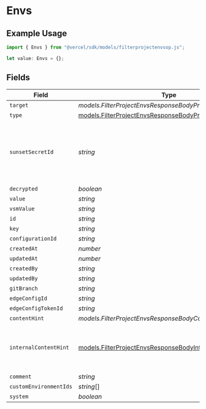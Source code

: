 # Envs

## Example Usage

```typescript
import { Envs } from "@vercel/sdk/models/filterprojectenvsop.js";

let value: Envs = {};
```

## Fields

| Field                                                                                                                      | Type                                                                                                                       | Required                                                                                                                   | Description                                                                                                                |
| -------------------------------------------------------------------------------------------------------------------------- | -------------------------------------------------------------------------------------------------------------------------- | -------------------------------------------------------------------------------------------------------------------------- | -------------------------------------------------------------------------------------------------------------------------- |
| `target`                                                                                                                   | *models.FilterProjectEnvsResponseBodyProjectsTarget*                                                                       | :heavy_minus_sign:                                                                                                         | N/A                                                                                                                        |
| `type`                                                                                                                     | [models.FilterProjectEnvsResponseBodyProjectsResponseType](../models/filterprojectenvsresponsebodyprojectsresponsetype.md) | :heavy_minus_sign:                                                                                                         | N/A                                                                                                                        |
| `sunsetSecretId`                                                                                                           | *string*                                                                                                                   | :heavy_minus_sign:                                                                                                         | This is used to identiy variables that have been migrated from type secret to sensitive.                                   |
| `decrypted`                                                                                                                | *boolean*                                                                                                                  | :heavy_minus_sign:                                                                                                         | N/A                                                                                                                        |
| `value`                                                                                                                    | *string*                                                                                                                   | :heavy_minus_sign:                                                                                                         | N/A                                                                                                                        |
| `vsmValue`                                                                                                                 | *string*                                                                                                                   | :heavy_minus_sign:                                                                                                         | N/A                                                                                                                        |
| `id`                                                                                                                       | *string*                                                                                                                   | :heavy_minus_sign:                                                                                                         | N/A                                                                                                                        |
| `key`                                                                                                                      | *string*                                                                                                                   | :heavy_minus_sign:                                                                                                         | N/A                                                                                                                        |
| `configurationId`                                                                                                          | *string*                                                                                                                   | :heavy_minus_sign:                                                                                                         | N/A                                                                                                                        |
| `createdAt`                                                                                                                | *number*                                                                                                                   | :heavy_minus_sign:                                                                                                         | N/A                                                                                                                        |
| `updatedAt`                                                                                                                | *number*                                                                                                                   | :heavy_minus_sign:                                                                                                         | N/A                                                                                                                        |
| `createdBy`                                                                                                                | *string*                                                                                                                   | :heavy_minus_sign:                                                                                                         | N/A                                                                                                                        |
| `updatedBy`                                                                                                                | *string*                                                                                                                   | :heavy_minus_sign:                                                                                                         | N/A                                                                                                                        |
| `gitBranch`                                                                                                                | *string*                                                                                                                   | :heavy_minus_sign:                                                                                                         | N/A                                                                                                                        |
| `edgeConfigId`                                                                                                             | *string*                                                                                                                   | :heavy_minus_sign:                                                                                                         | N/A                                                                                                                        |
| `edgeConfigTokenId`                                                                                                        | *string*                                                                                                                   | :heavy_minus_sign:                                                                                                         | N/A                                                                                                                        |
| `contentHint`                                                                                                              | *models.FilterProjectEnvsResponseBodyContentHint*                                                                          | :heavy_minus_sign:                                                                                                         | N/A                                                                                                                        |
| `internalContentHint`                                                                                                      | [models.FilterProjectEnvsResponseBodyInternalContentHint](../models/filterprojectenvsresponsebodyinternalcontenthint.md)   | :heavy_minus_sign:                                                                                                         | Similar to `contentHints`, but should not be exposed to the user.                                                          |
| `comment`                                                                                                                  | *string*                                                                                                                   | :heavy_minus_sign:                                                                                                         | N/A                                                                                                                        |
| `customEnvironmentIds`                                                                                                     | *string*[]                                                                                                                 | :heavy_minus_sign:                                                                                                         | N/A                                                                                                                        |
| `system`                                                                                                                   | *boolean*                                                                                                                  | :heavy_minus_sign:                                                                                                         | N/A                                                                                                                        |